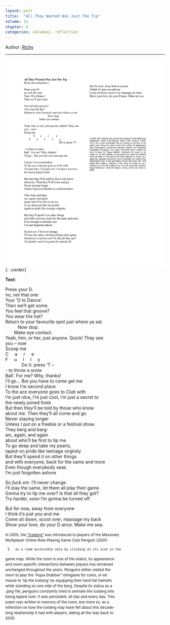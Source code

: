 ```yaml
---
layout: post
title:  "All They Wanted Was Just The Tip"
volume: 12
chapter: 4
categories: volume12, reflection
---
```


Author: [Richy](https://socirichi.wixsite.com/digitother/about)

<hr/>

![poem](/assets/img/richy.png){: .center}


**Text**:  
  
  
Press your D.  
no, not that one  
Your ‘D to Dance’.  
Then we’ll get some.  
You feel that groove?  
You wear the hat?  
Return to your favourite spot just where ya sat.  
&nbsp;&nbsp;&nbsp;&nbsp;&nbsp;&nbsp;&nbsp;&nbsp;&nbsp; Now stop.  
&nbsp;&nbsp;&nbsp;&nbsp;&nbsp;&nbsp; Make eye contact.  
Yeah, him, or her, just anyone. Quick! They see  
you – now  
Scoop me  
C &nbsp;&nbsp;&nbsp; a &nbsp;&nbsp;&nbsp; r &nbsp;&nbsp;&nbsp; e  
F &nbsp;&nbsp;&nbsp; u &nbsp;&nbsp;&nbsp; l &nbsp;&nbsp;&nbsp; l &nbsp;&nbsp;&nbsp; y  
&nbsp;&nbsp;&nbsp;&nbsp;&nbsp;&nbsp;&nbsp;&nbsp;&nbsp;&nbsp;&nbsp;&nbsp; Do it: press ‘T –  
\- to throw a snow  
Ball’. For me? Why, thanks!  
I’ll go... But you have to come get me  
I know I’m second place  
To the ace everyone goes to <em>Club</em> with  
I’m just nIce, I’m just cool, I’m just a secret to  
the newly joined fools  
But then they’ll be told by those who know  
about me. Then they’ll all come and go.  
Never staying longer  
Unless I put on a freebie or a festival show.  
They berg and barg-  
ain, again, and again  
about who’ll be first to tip me  
To go deep and take my pearls,  
taped-on pride like teenage virginity  
But they’ll spend it on other things  
and with everyone, back for the same and more  
Even though everybody seas  
I’m just forgotten ashore  
  
So <em>fuck em</em>. I’ll never change.  
I’ll stay the same, let them all play their game.  
Gonna try to tip me over? Is that all they got?  
Try harder, soon I’m gonna be turned off.  
  
But for now, away from everyone  
I think it’s just you and me  
Come sit down, scoot over, massage my back  
Show your love, do your D ance. Make me sea.  
  
<small>In 2005, the [“Iceberg”](https://clubpenguin.fandom.com/wiki/Iceberg) was introduced to players of the Massively  
Multiplayer Online Role-Playing Game Club Penguin (2005-  
1)       as a room accessible only by clicking on its icon in the  
game map. While the room is one of the oldest, its appearance  
and room-specific interactions between players has remained  
unchanged throughout the years. Penguins either visited the  
room to play the “Aqua Grabber” minigame for coins, or en  
masse to ‘tip the Iceberg’ by equipping their hard hat helmets  
while standing on one side of the berg. Despite its status as a  
.jpeg file, penguins constantly tried to animate the Iceberg into  
being tipped over. It was persistent; all day and every day. This  
poem was written in memory of the room, but more so, as a  
reflection on how the Iceberg may have felt about this decade-  
long relationship it had with players, dating all the way back to  
2005.</small>